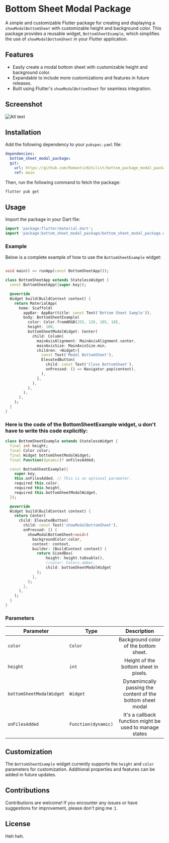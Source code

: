 # Bottom Sheet Modal Package

A simple and customizable Flutter package for creating and displaying a `showModalBottomSheet` with customizable height and background color. This package provides a reusable widget, `BottomSheetExample`, which simplifies the use of `showModalBottomSheet` in your Flutter application.

## Features

- Easily create a modal bottom sheet with customizable height and background color.
- Expandable to include more customizations and features in future releases.
- Built using Flutter's `showModalBottomSheet` for seamless integration.

## Screenshot

![Alt text](https://i.imgur.com/QTtbRMb.png "Bottom Sheet Modal View")

## Installation

Add the following dependency to your `pubspec.yaml` file:

```yaml
dependencies:
  bottom_sheet_modal_package:
  git:
    url: https://github.com/RomanticNihilist/bottom_package_modal_package
    ref: main
```

Then, run the following command to fetch the package:

```bash
flutter pub get
```

## Usage

Import the package in your Dart file:

```dart
import 'package:flutter/material.dart';
import 'package:bottom_sheet_modal_package/bottom_sheet_modal_package.dart';
```

### Example

Below is a complete example of how to use the `BottomSheetExample` widget:

```dart

void main() => runApp(const BottomSheetApp());

class BottomSheetApp extends StatelessWidget {
  const BottomSheetApp({super.key});

  @override
  Widget build(BuildContext context) {
    return MaterialApp(
      home: Scaffold(
        appBar: AppBar(title: const Text('Bottom Sheet Sample')),
        body: BottomSheetExample(
          color: Color.fromARGB(255, 126, 105, 18),
          height: 100,
          bottomSheetModalWidget: Center(
            child: Column(
              mainAxisAlignment: MainAxisAlignment.center,
              mainAxisSize: MainAxisSize.min,
              children: <Widget>[
                const Text('Modal BottomSheet'),
                ElevatedButton(
                  child: const Text('Close BottomSheet'),
                  onPressed: () => Navigator.pop(context),
                ),
              ],
            ),
          ),
        ),
      ),
    );
  }
}

```
### Here is the code of the BottomSheetExample widget, u don't have to write this code explicitly:
```dart
class BottomSheetExample extends StatelessWidget {
  final int height;
  final Color color;
  final Widget bottomSheetModalWidget;
  final Function(dynamic)? onFilesAdded;

  const BottomSheetExample({
    super.key,
    this.onFilesAdded, // This is an optional parameter.
    required this.color,
    required this.height,
    required this.bottomSheetModalWidget,
  });

  @override
  Widget build(BuildContext context) {
    return Center(
      child: ElevatedButton(
        child: const Text('showModalBottomSheet'),
        onPressed: () {
          showModalBottomSheet<void>(
            backgroundColor:color,
            context: context,
            builder: (BuildContext context) {
              return SizedBox(
                  height: height.toDouble(),
                  //color: Colors.amber,
                  child: bottomSheetModalWidget
              );
            },
          );
        },
      ),
    );
  }
}
```

### Parameters

| Parameter | Type     |                        Description                         |
|-----------|----------|:----------------------------------------------------------:|
| `color`   | `Color`  |           Background color of the bottom sheet.            |
| `height`  | `int`    |           Height of the bottom sheet in pixels.            |
|   `bottomSheetModalWidget`| `Widget` | Dynamimcally passing the content of the bottom sheet modal |
|       `onFilesAdded`                    |  `Function(dynamic)`        |  It's a callback function might be used to manage states   |

## Customization

The `BottomSheetExample` widget currently supports the `height` and `color` parameters for customization. Additional properties and features can be added in future updates.

## Contributions

Contributions are welcome! If you encounter any issues or have suggestions for improvement, please don't ping me :).

## License

Heh heh.
